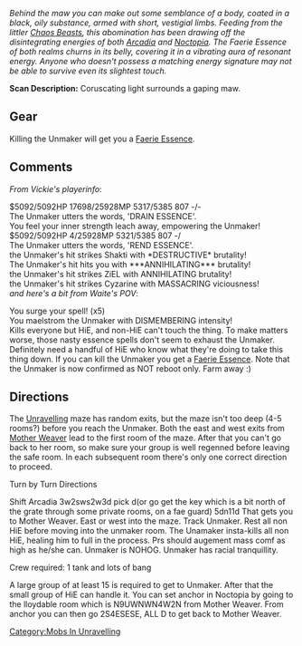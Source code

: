 *Behind the maw you can make out some semblance of a body, coated in a
black, oily substance, armed with short, vestigial limbs. Feeding from
the littler [Chaos Beasts](Chaos_Beast "wikilink"), this abomination has
been drawing off the disintegrating energies of both
[Arcadia](:Category:Arcadia "wikilink") and
[Noctopia](:Category:Noctopia "wikilink"). The Faerie Essence of both
realms churns in its belly, covering it in a vibrating aura of resonant
energy. Anyone who doesn't possess a matching energy signature may not
be able to survive even its slightest touch.*

**Scan Description:** Coruscating light surrounds a gaping maw.

## Gear

Killing the Unmaker will get you a [Faerie
Essence](Faerie_Essence "wikilink").

## Comments

*From Vickie's playerinfo*:

$5092/5092HP 17698/25928MP 5317/5385 807 -/-  
The Unmaker utters the words, 'DRAIN ESSENCE'.  
You feel your inner strength leach away, empowering the Unmaker!  
$5092/5092HP 4/25928MP 5321/5385 807 -/  
The Unmaker utters the words, 'REND ESSENCE'.  
the Unmaker's hit strikes Shakti with \*DESTRUCTIVE\* brutality!  
The Unmaker's hit hits you with \*\*\*ANNIHILATING\*\*\* brutality!  
the Unmaker's hit strikes ZiEL with ANNIHILATING brutality!  
the Unmaker's hit strikes Cyzarine with MASSACRING viciousness!  
*and here's a bit from Waite's POV*:

You surge your spell! (x5)  
You maelstrom the Unmaker with DISMEMBERING intensity!  
Kills everyone but HiE, and non-HiE can't touch the thing. To make
matters worse, those nasty essence spells don't seem to exhaust the
Unmaker. Definitely need a handful of HiE who know what they're doing to
take this thing down. If you can kill the Unmaker you get a [Faerie
Essence](Faerie_Essence "wikilink"). Note that the Unmaker is now
confirmed as NOT reboot only. Farm away :)

## Directions

The [Unravelling](:Category:Unravelling "wikilink") maze has random
exits, but the maze isn't too deep (4-5 rooms?) before you reach the
Unmaker. Both the east and west exits from [Mother
Weaver](Mother_Weaver "wikilink") lead to the first room of the maze.
After that you can't go back to her room, so make sure your group is
well regenned before leaving the safe room. In each subsequent room
there's only one correct direction to proceed.

Turn by Turn Directions

Shift Arcadia 3w2sws2w3d pick d(or go get the key which is a bit north
of the grate through some private rooms, on a fae guard) 5dn11d That
gets you to Mother Weaver. East or west into the maze. Track Unmaker.
Rest all non HiE before moving into the unmaker room. The Unamaker
insta-kills all non HiE, healing him to full in the process. Prs should
augement mass comf as high as he/she can. Unmaker is NOHOG. Unmaker has
racial tranquillity.

Crew required: 1 tank and lots of bang

A large group of at least 15 is required to get to Unmaker. After that
the small group of HiE can handle it. You can set anchor in Noctopia by
going to the lloydable room which is N9UWNWN4W2N from Mother Weaver.
From anchor you can then go 2S4ESESE, ALL D to get back to Mother
Weaver.

[Category:Mobs In Unravelling](Category:Mobs_In_Unravelling "wikilink")
